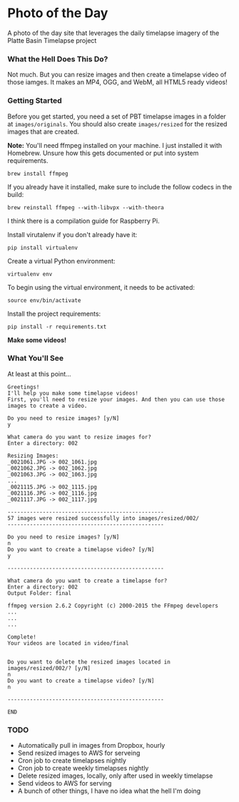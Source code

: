 # Photo of the Day

A photo of the day site that leverages the daily timelapse imagery of the Platte Basin Timelapse project

### What the Hell Does This Do?

Not much. But you can resize images and then create a timelapse video of those iamges. It makes an MP4, OGG, and WebM, all HTML5 ready videos!

### Getting Started

Before you get started, you need a set of PBT timelapse images in a folder at `images/originals`. You should also create `images/resized` for the resized images that are created.

**Note:** You'll need ffmpeg installed on your machine. I just installed it with Homebrew. Unsure how this gets documented or put into system requirements.

	brew install ffmpeg

If you already have it installed, make sure to include the follow codecs in the build:

	brew reinstall ffmpeg --with-libvpx --with-theora 

I think there is a compilation guide for Raspberry Pi.

Install virutalenv if you don't already have it:

	pip install virtualenv
  
Create a virtual Python environment:

  	virtualenv env
  
To begin using the virtual environment, it needs to be activated:

  	source env/bin/activate
  
Install the project requirements:

  	pip install -r requirements.txt
  
**Make some videos!**

### What You'll See

At least at this point...

	Greetings!
	I'll help you make some timelapse videos!
	First, you'll need to resize your images. And then you can use those images to create a video.

	Do you need to resize images? [y/N] 
	y

	What camera do you want to resize images for?
	Enter a directory: 002

	Resizing Images:
	_0021061.JPG -> 002_1061.jpg
	_0021062.JPG -> 002_1062.jpg
	_0021063.JPG -> 002_1063.jpg
	...
	_0021115.JPG -> 002_1115.jpg
	_0021116.JPG -> 002_1116.jpg
	_0021117.JPG -> 002_1117.jpg

	-------------------------------------------------
	57 images were resized successfully into images/resized/002/
	-------------------------------------------------

	Do you need to resize images? [y/N] 
	n
	Do you want to create a timelapse video? [y/N] 
	y

	-------------------------------------------------

	What camera do you want to create a timelapse for?
	Enter a directory: 002
	Output Folder: final

	ffmpeg version 2.6.2 Copyright (c) 2000-2015 the FFmpeg developers
	...
	...
	...

	Complete!
	Your videos are located in video/final


	Do you want to delete the resized images located in images/resized/002/? [y/N] 
	n
	Do you want to create a timelapse video? [y/N] 
	n

	-------------------------------------------------

	END

### TODO

* Automatically pull in images from Dropbox, hourly
* Send resized images to AWS for serveing
* Cron job to create timelapses nightly
* Cron job to create weekly timelapses nightly
* Delete resized images, locally, only after used in weekly timelapse
* Send videos to AWS for serving
* A bunch of other things, I have no idea what the hell I'm doing
